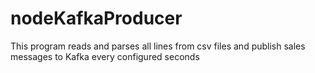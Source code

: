 # nodeKafkaProducer
This program reads and parses all lines from csv files and publish sales messages to Kafka every configured seconds
